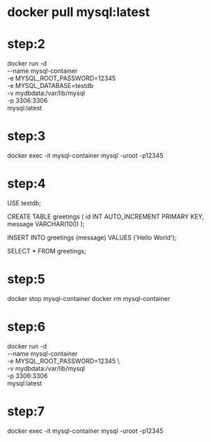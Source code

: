 # docker pull mysql:latest

# step:2
docker run -d \
  --name mysql-container \
  -e MYSQL_ROOT_PASSWORD=12345 \
  -e MYSQL_DATABASE=testdb \
  -v mydbdata:/var/lib/mysql \
  -p 3306:3306 \
  mysql:latest

# step:3
  docker exec -it mysql-container mysql -uroot -p12345

# step:4

USE testdb;

CREATE TABLE greetings (
  id INT AUTO_INCREMENT PRIMARY KEY,
  message VARCHAR(100)
);

INSERT INTO greetings (message) VALUES ('Hello World');

SELECT * FROM greetings;

# step:5

docker stop mysql-container
docker rm mysql-container

# step:6
docker run -d \
  --name mysql-container \
  -e MYSQL_ROOT_PASSWORD=12345 \       
  -v mydbdata:/var/lib/mysql \
  -p 3306:3306 \
  mysql:latest

 #  step:7 
docker exec -it mysql-container mysql -uroot -p12345 